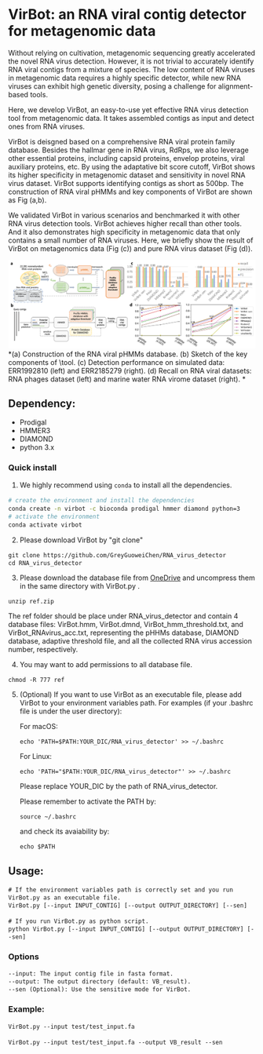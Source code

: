 # VirBot: an RNA viral contig detector for metagenomic data
Without relying on cultivation, metagenomic sequencing greatly accelerated the novel RNA virus detection. However, it is not trivial to accurately identify RNA viral contigs from a mixture of species. The low content of RNA viruses in metagenomic data requires a highly specific detector, while new RNA viruses can exhibit high genetic diversity, posing a challenge for alignment-based tools.
    
Here, we develop VirBot, an easy-to-use yet effective RNA virus detection tool from metagenomic data. It takes assembled contigs as input and detect ones from RNA viruses. 
    
VirBot is deisgned based on a comprehensive RNA viral protein family database. Besides the hallmar gene in RNA virus, RdRps, we also leverage other essential proteins, including capsid proteins, envelop proteins, viral auxiliary proteins, etc. By using the adaptative bit score cutoff, VirBot shows its higher specificity in metagenomic dataset and sensitivity in novel RNA virus dataset. VirBot supports identifying contigs as short as 500bp. The construction of RNA viral pHMMs and key components of VirBot are shown as Fig (a,b).

We validated VirBot in various scenarios and benchmarked it with other RNA virus detection tools. VirBot achieves higher recall than other tools. And it also demonstrates high specificity in metagenomic data that only contains a small number of RNA viruses. Here, we briefly show the result of VirBot on metagenomics data (Fig (c)) and pure RNA virus dataset (Fig (d)).

![image](images/github_3.png)
*(a) Construction of the RNA viral pHMMs database. (b) Sketch of the key components of \tool. (c) Detection performance on simulated data: ERR1992810 (left) and ERR2185279 (right). (d) Recall on RNA viral datasets: RNA phages dataset (left) and marine water RNA virome dataset (right).
*

## Dependency:
* Prodigal
* HMMER3
* DIAMOND
* python 3.x

### Quick install

1. We highly recommend using `conda` to install all the dependencies.
```bash
# create the environment and install the dependencies
conda create -n virbot -c bioconda prodigal hmmer diamond python=3
# activate the environment
conda activate virbot
```

2. Please download VirBot by "git clone"
```
git clone https://github.com/GreyGuoweiChen/RNA_virus_detector
cd RNA_virus_detector
```

3. Please download the database file from [OneDrive](https://portland-my.sharepoint.com/:f:/g/personal/gwchen3-c_my_cityu_edu_hk/EufG0D1CYLREg_7K1UgMvpwBg6bbBIJSM0vdV5udvw1k_w?e=nOJo3G) and uncompress them in the same directory with VirBot.py .
```
unzip ref.zip
```
    
The ref folder should be place under RNA_virus_detector and contain 4 database files: VirBot.hmm, VirBot.dmnd, VirBot_hmm_threshold.txt, and VirBot_RNAvirus_acc.txt, representing the pHHMs database, DIAMOND database, adaptive threshold file, and all the collected RNA virus accession number, respectively.

4. You may want to add permissions to all database file.
```
chmod -R 777 ref
```

5. (Optional) If you want to use VirBot as an executable file, please add VirBot to your environment variables path.
For examples (if your .bashrc file is under the user directory):
    
    For macOS:
    ```
    echo 'PATH=$PATH:YOUR_DIC/RNA_virus_detector' >> ~/.bashrc
    ```
    
    For Linux:
    ```
    echo 'PATH="$PATH:YOUR_DIC/RNA_virus_detector"' >> ~/.bashrc
    ```
    Please replace YOUR_DIC by the path of RNA_virus_detector.
    
    Please remember to activate the PATH by:
    ```
    source ~/.bashrc
    ```
    and check its avaiability by:
    ```
    echo $PATH
    ```
    
## Usage:

```
# If the environment variables path is correctly set and you run VirBot.py as an executable file.
VirBot.py [--input INPUT_CONTIG] [--output OUTPUT_DIRECTORY] [--sen]

# If you run VirBot.py as python script.
python VirBot.py [--input INPUT_CONTIG] [--output OUTPUT_DIRECTORY] [--sen]
```

### Options 

```
--input: The input contig file in fasta format.
--output: The output directory (default: VB_result).
--sen (Optional): Use the sensitive mode for VirBot.
```

### Example:
  
```
VirBot.py --input test/test_input.fa

VirBot.py --input test/test_input.fa --output VB_result --sen
```
